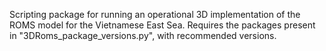 Scripting package for running an operational 3D implementation of the ROMS model for the Vietnamese East Sea. Requires the packages present in "3DRoms_package_versions.py", with recommended versions.
